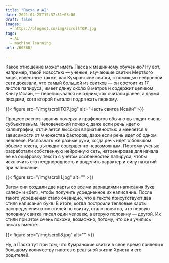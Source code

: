 ```yaml
---
title: "Пасха и AI"
date: 2021-04-25T15:37:51+03:00
draft: false
images:
  - https://blognot.co/img/scrollTOP.jpg
tags:
  - AI
  - machine learning
url: /60560/

---
```

 Какое отношение может иметь Пасха к машинному обучению? Ну вот, например, такой новостью — ученые, изучающие свитки Мертвого моря, известные также, как Кумранские свитки, с помощью нейронной сети доказали, что самый большой из свитков — он состоит из 17 листов папируса, имеет длину около 8 метров и содержит целиком Книгу Исайи, — переписывался не одним, как считали ранее, а двумя писцами, хотя второй пытался подражать первому.

 {{< figure src="/img/scrollTOP.jpg" alt="Часть свитка Исайи" >}}

Процесс распознавания почерка у графологов обычно выглядит очень субъективным. Человеческий почерк, даже если речь идет о каллиграфии, отличается высокой вариативностью и меняется в зависимости от множества факторов, даже если речь идет об одном человеке. Распознать же разные руки, когда речь идет о большом объеме текста, выглядит совершенно невозможным. Поэтому ученые разработали собственную нейронную сеть, натренировав для начала её на оцифровку текста с учетом особенностей папируса, чтобы исключить его неоднородность и выделить характер и силу нажатий при написании. 

{{< figure src="/img/scroll1.jpg" alt="" >}}

Затем они создали две карты со всеми вариациями написания букв «алеф» и «бет», чтобы получить усредненное их написание. После такого усреднения стало очевидно, что в тексте присутствуют два стиля написания букв. В итоге, когда построили тепловые карты распределения этих стилей по свитку, стало понятно, что первую половину свитка писал один человек, а вторую половину — другой. Их стили при этом очень похожи, возможно, потому, что они учились писать вместе.

{{< figure src="/img/scroll8.jpg" alt="" >}}

Ну, а Пасха тут при том, что Кумранские свитки в свое время привели к большому количеству гипотез о реальной жизни Христа и его родителей. 
